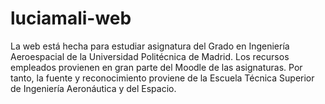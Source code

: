 # luciamali-web
La web está hecha para estudiar asignatura del Grado en Ingeniería Aeroespacial de la Universidad Politécnica de Madrid. Los recursos empleados provienen en gran parte del Moodle de las asignaturas. Por tanto, la fuente y reconocimiento proviene de la Escuela Técnica Superior de Ingeniería Aeronáutica y del Espacio.
